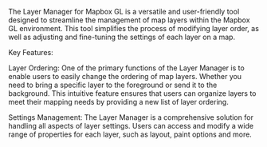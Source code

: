 The Layer Manager for Mapbox GL is a versatile and user-friendly tool designed to streamline the management of map layers within the Mapbox GL environment. This tool simplifies the process of modifying layer order, as well as adjusting and fine-tuning the settings of each layer on a map.

Key Features:

Layer Ordering: One of the primary functions of the Layer Manager is to enable users to easily change the ordering of map layers. Whether you need to bring a specific layer to the foreground or send it to the background. This intuitive feature ensures that users can organize layers to meet their mapping needs by providing a new list of layer ordering.

Settings Management: The Layer Manager is a comprehensive solution for handling all aspects of layer settings. Users can access and modify a wide range of properties for each layer, such as layout, paint options and more.
